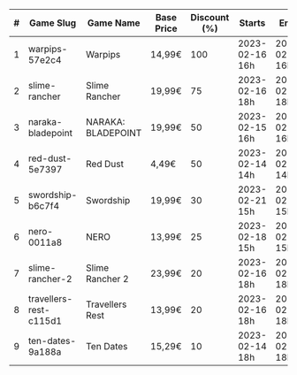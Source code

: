 |#|Game Slug|Game Name|Base Price|Discount (%)|Starts|Ends|
|---|---|---|---|---|---|---|
|1|warpips-57e2c4|Warpips|14,99€|100|2023-02-16 16h|2023-02-23 16h|
|2|slime-rancher|Slime Rancher|19,99€|75|2023-02-16 18h|2023-02-27 18h|
|3|naraka-bladepoint|NARAKA: BLADEPOINT|19,99€|50|2023-02-15 16h|2023-02-21 16h|
|4|red-dust-5e7397|Red Dust|4,49€|50|2023-02-14 14h|2023-02-21 14h|
|5|swordship-b6c7f4|Swordship|19,99€|30|2023-02-21 15h|2023-02-28 15h|
|6|nero-0011a8|NERO|13,99€|25|2023-02-18 15h|2023-02-25 15h|
|7|slime-rancher-2|Slime Rancher 2|23,99€|20|2023-02-16 18h|2023-02-27 18h|
|8|travellers-rest-c115d1|Travellers Rest|13,99€|20|2023-02-16 18h|2023-02-27 18h|
|9|ten-dates-9a188a|Ten Dates|15,29€|10|2023-02-14 18h|2023-02-21 18h|
